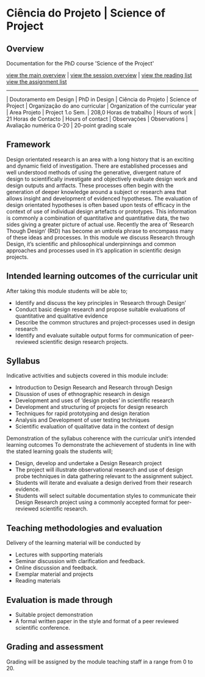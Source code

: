 # Ciência do Projeto | Science of Project

## Overview

Documentation for the PhD course 'Science of the Project'

[view the main overview](README.md) |
[view the session overview](sessions.md) |
[view the reading list](reading.md)
[view the assignment list](assignment.md)

-------------------------------

| Doutoramento em Design | PhD in Design
| Ciência do Projeto | Science of Project
| Organização do ano curricular | Organization of the curricular year
| Area Projeto | Project 1.o Sem.
| 208,0  Horas de trabalho | Hours of work
| 21 Horas de Contacto | Hours of contact
| Observações | Observations
| Avaliação numérica 0-20 | 20-point grading scale

## Framework

Design orientated research is an area with a long history that is an exciting and dynamic field of investigation. There are established processes and well understood methods of using the generative, divergent nature of design to scientifically investigate and objectively evaluate design work and design outputs and artfacts. These processes often begin with the generation of deeper knowledge around a subject or research area that allows insight and development of evidenced hypotheses. The evaluation of design orientated hypotheses is often based upon tests of efficacy in the context of use of individual design artefacts or prototypes. This information is commonly a combination of quantitative and quantitative data, the two sides giving a greater picture of actual use. Recently the area of ‘Research Though Design‘ (RtD) has become an umbrela phrase to encompass many of these ideas and processes. In this module we discuss Research through Design, it’s scientific and philosophical underpinnings and common approaches and processes used in it’s application in scientific design projects.

## Intended learning outcomes of the curricular unit

After taking this module students will be able to;

* Identify and discuss the key principles in ‘Research through Design’ 
* Conduct basic design research and propose suitable evaluations of quantitative and qualitative evidence
* Describe the common structures and project-processes used in design research
* Identify and evaluate suitable output forms for communication of peer-reviewed scientific design research projects.

## Syllabus

Indicative activities and subjects covered in this module include:

* Introduction to Design Research and Research through Design
* Disussion of uses of ethnographic research in design
* Development and uses of ‘design probes’ in scientific research
* Development and structuring of projects for design research
* Techniques for rapid prototyping and design iteration
* Analysis and Development of user testing techniques
* Scientific evaluation of qualitative data in the context of design

Demonstration of the syllabus coherence with the curricular unit’s intended learning outcomes
To demonstrate the achievement of students in line with the stated learning goals the students will;

* Design, develop and undertake a Design Research project
* The project will illustrate observational research and use of design probe techniques in data gathering relevant to the assignment subject.
* Students will iterate and evaluate a design derived from their research evidence.
* Students will select suitable documentation styles to communicate their Design Research project using a commonly accepted format for peer-reviewed scientific research.

## Teaching methodologies and evaluation

Delivery of the learning material will be conducted by

* Lectures with supporting materials
* Seminar discussion with clarification and feedback.
* Online discussion and feedback.
* Exemplar material and projects
* Reading materials

## Evaluation is made through

* Suitable project demonstration
* A formal written paper in the style and format of a peer reviewed scientific conference.

## Grading and assessment

Grading will be assigned by the module teaching staff in a range from 0 to 20.

